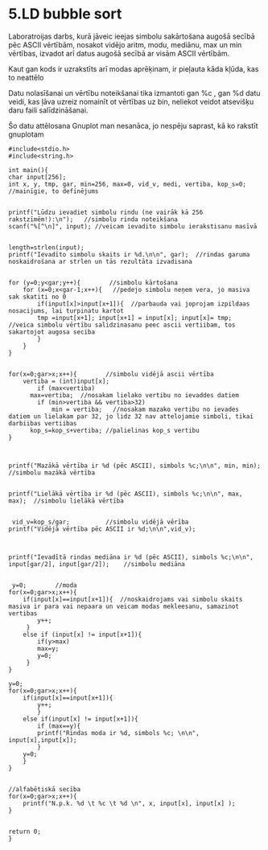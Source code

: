 # 5.LD bubble sort

Laboratroijas darbs, kurā jāveic ieejas simbolu sakārtošana augošā secībā pēc ASCII vērtībām, nosakot vidējo aritm, modu, mediānu, max un min vērtības, izvadot arī datus augošā secībā ar visām ASCII vērtībām.

Kaut gan kods ir uzrakstīts arī modas aprēķinam, ir pieļauta kāda kļūda, kas to neattēlo

Datu nolasīšanai un vērtību noteikšanai tika izmantoti gan %c , gan %d datu veidi, kas ļāva uzreiz nomainīt ot vērtības uz bin, neliekot veidot atsevišķu daru faili salīdzināšanai.

Šo datu attēlosana Gnuplot man nesanāca, jo nespēju saprast, kā ko rakstīt gnuplotam


```
#include<stdio.h> 
#include<string.h>

int main(){ 
char input[256]; 
int x, y, tmp, gar, min=256, max=0, vid_v, medi, vertiba, kop_s=0;   //mainīgie, to definējums 


printf("Lūdzu ievadiet simbolu rindu (ne vairāk kā 256 rakstzīmēm!):\n");   //simbolu rinda noteikšana
scanf("%[^\n]", input); //veicam ievadito simbolu ierakstisanu masīvā


length=strlen(input); 
printf("Ievadīto simbolu skaits ir %d.\n\n", gar);  //rindas garuma noskaidrošana ar strlen un tās rezultāta izvadisana


for (y=0;y<gar;y++){        //simbolu kārtošana 
	for (x=0;x<gar-1;x++){   //pedejo simbolu neņem vera, jo masiva sak skatiti no 0
		if(input[x]>input[x+1]){  //parbauda vai joprojam izpildaas nosacijums, lai turpinatu kartot
 		tmp =input[x+1]; input[x+1] = input[x]; input[x]= tmp;   //veica simbolu vērtību salidzinasanu peec ascii vertiibam, tos sakartojot augosa seciba
 		}
 	}
}


for(x=0;gar>x;x++){        //simbolu vidējā ascii vērtība 
	vertiba = (int)input[x];
		if (max<vertiba) 
      max=vertiba;  //nosakam lielako vertibu no ievaddes datiem
		if (min>vertiba && vertiba>32)
			min = vertiba;   //nosakam mazako vertibu no ievades datiem un lielakam par 32, jo lidz 32 nav attelojamie simboli, tikai darbiibas vertiibas
      kop_s=kop_s+vertiba; //palielinas kop_s vertibu
}



printf("Mazākā vērtība ir %d (pēc ASCII), simbols %c;\n\n", min, min);   //simbolu mazākā vērtība 


printf("Lielākā vērtība ir %d (pēc ASCII), simbols %c;\n\n", max, max);  //simbolu lielākā vērtība 


 vid_v=kop_s/gar;          //simbolu vidējā vērība
printf("Vidējā vērtība pēc ASCII ir %d;\n\n",vid_v);



printf("Ievadītā rindas mediāna ir %d (pēc ASCII), simbols %c;\n\n", input[gar/2], input[gar/2]);    //simbolu mediāna


 y=0;        //moda
for(x=0;gar>x;x++){
 	if(input[x]==input[x+1]){  //noskaidrojams vai simbolu skaits masiva ir para vai nepaara un veicam modas mekleesanu, samazinot vertibas
 		y++;
	 }
	else if (input[x] != input[x+1]){
		if(y>max)
		max=y;
		y=0;
	 }
}

y=0;
for(x=0;gar>x;x++){
	if(input[x]==input[x+1]){
		y++;
		}
	else if(input[x] != input[x+1]){
		if (max==y){
		printf("Rindas moda ir %d, simbols %c; \n\n", input[x],input[x]);
		}
	y=0;
	}
}


//alfabētiskā secība 
for(x=0;gar>x;x++){
	printf("N.p.k. %d \t %c \t %d \n", x, input[x], input[x] );
}


return 0;
}
```
